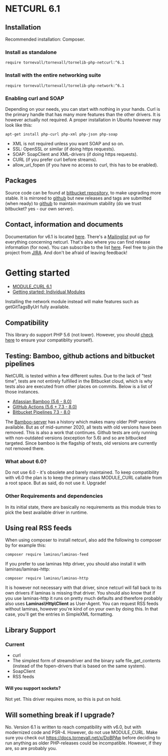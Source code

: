 # NETCURL 6.1

## Installation

Recommended installation: Composer.

### Install as standalone

    require tornevall/tornevall/tornelib-php-netcurl:^6.1

### Install with the entire networking suite

    require tornevall/tornevall/tornelib-php-network:^6.1


### Enabling curl and SOAP

Depending on your needs, you can start with nothing in your hands. Curl is the primary handle that has many more features than the other drivers. It is however actually not required. A proper installation in Ubuntu however may look like this:

    apt-get install php-curl php-xml php-json php-soap


* XML is not required unless you want SOAP and so on.
* SSL: OpenSSL or similar (if doing https requests).
* SOAP: SoapClient and XML-drivers (if doing https requests).
* CURL (if you prefer curl before streams).
* allow_url_fopen (if you have no access to curl, this has to be enabled).


## Packages

Source code can be found at [bitbucket repository](https://bitbucket.tornevall.net/projects/LIB/repos/tornelib-php-netcurl/browse), to make upgrading more stable. It is mirrored to [github](https://github.com/Tornevall/tornelib-php-netcurl) but new releases and tags are submitted (when ready) to [github](https://github.com/Tornevall/tornelib-php-netcurl) to maintain maximum stability (do we trust bitbucket? yes - our own server).

## Contact, information and documents

Documentation for v6.1 is located [here](https://docs.tornevall.net/display/TORNEVALL/NETCURLv6.1).
There's a [Mailinglist](https://lists.tornevall.net/pipermail/netcurl/) put up for everything concerning netcurl. That's also where you can find release information (for now). You can subscribe to the list [here](https://lists.tornevall.net/mailman/listinfo/netcurl).
Feel free to join the project from [JIRA](https://tracker.tornevall.net/projects/NETCURL). And don't be afraid of leaving feedback!

# Getting started

* [MODULE_CURL 6.1](https://docs.tornevall.net/display/TORNEVALL/NETCURLv6.1)
* [Getting started: Individual Modules](https://docs.tornevall.net/x/EAB4Aw)

Installing the network module instead will make features such as getGitTagsByUrl fully available.

## Compatibility

This library do support PHP 5.6 (not lower). However, you should [check here](https://www.php.net/supported-versions.php) to ensure your compatiblity yourself).

## Testing: Bamboo, github actions and bitbucket pipelines

NetCURL is tested within a few different suites. Due to the lack of "test time", tests are not entirely fulfilled in the Bitbucket cloud, which is why tests also are executed from other places on commits. Below is a list of those instances.

* [Atlassian Bamboo (5.6 - 8.0)](https://bamboo.tornevall.net/browse/TOR-NC60)
* [GitHub Actions (5.6 + 7.3 - 8.0)](https://github.com/Tornevall/tornelib-php-netcurl/actions)
* [Bitbucket Pipelines 7.3 - 8.0](https://bitbucket.org/tornevallnetworks/tornelib-php-netcurl/addon/pipelines/home)

The [Bamboo-server](https://bamboo.tornevall.net) has a history which makes many older PHP versions available. But as of mid-summer 2020, all tests with old versions have been removed. This is also a work that continues. Github tests are only running with non-outdated versions (exception for 5.6) and so are bitbucked targeted. Since bamboo is the flagship of tests, old versions are currently not removed there.

### What about 6.0?

Do not use 6.0 - it's obsolete and barely maintained.
To keep compatibility with v6.0 the plan is to keep the primary class MODULE_CURL callable from a root space.
But as said, do not use it. Upgrade!

### Other Requirements and dependencies
  
In its initial state, there are basically no requirements as this module tries to pick the best available driver in runtime.


## Using real RSS feeds

When using composer to install netcurl, also add the following to composer by for example this:

    composer require laminas/laminas-feed

If you prefer to use laminas http driver, you should also install it with laminas/laminas-http:

    composer require laminas/laminas-http

It is however not necessary with that driver, since netcurl will fall back to its own drivers if laminas is missing that driver. You should also know that if you use laminas-http it runs on pretty much defaults and therefore probably also uses **Laminas\\Http\\Client** as User-Agent.
You can request RSS feeds without laminas, however you're kind of on your own by doing this. In that case, you'll get the entries in SimpleXML formatting. 

## Library Support

### Current

* curl
* The simplest form of streamdriver and the binary safe file_get_contents (instead of the fopen-drivers that is based on the same system).
* SoapClient
* RSS feeds

#### Will you support sockets?

Not yet. This driver requires more, so this is put on hold.

## Will something break if I upgrade?

No. Version 6.1 is written to reach compatibility with v6.0, but with modernized code and PSR-4. However, do not use MODULE_CURL. Make sure you check out https://docs.tornevall.net/x/DoBPAw before deciding to run anything as older PHP-releases could be incompatible. However, if they are, so are probably you.
